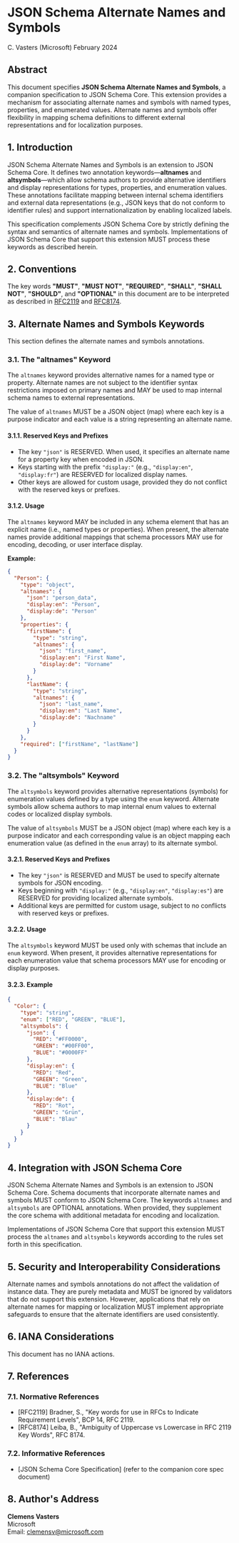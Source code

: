 # JSON Schema Alternate Names and Symbols  
C. Vasters (Microsoft) February 2024

## Abstract

This document specifies **JSON Schema Alternate Names and Symbols**, a companion
specification to JSON Schema Core. This extension provides a mechanism for
associating alternate names and symbols with named types, properties, and
enumerated values. Alternate names and symbols offer flexibility in mapping
schema definitions to different external representations and for localization
purposes.  

## 1. Introduction

JSON Schema Alternate Names and Symbols is an extension to JSON Schema Core. It
defines two annotation keywords—**altnames** and **altsymbols**—which allow
schema authors to provide alternative identifiers and display representations
for types, properties, and enumeration values. These annotations facilitate
mapping between internal schema identifiers and external data representations
(e.g., JSON keys that do not conform to identifier rules) and support
internationalization by enabling localized labels.  

This specification complements JSON Schema Core by strictly defining the syntax
and semantics of alternate names and symbols. Implementations of JSON Schema
Core that support this extension MUST process these keywords as described
herein.

## 2. Conventions

The key words **"MUST"**, **"MUST NOT"**, **"REQUIRED"**, **"SHALL"**, **"SHALL
NOT"**, **"SHOULD"**, and **"OPTIONAL"** in this document are to be interpreted
as described in [RFC2119](#9.1-normative-references) and
[RFC8174](#9.1-normative-references).

## 3. Alternate Names and Symbols Keywords

This section defines the alternate names and symbols annotations.

### 3.1. The "altnames" Keyword

The `altnames` keyword provides alternative names for a named type or property.
Alternate names are not subject to the identifier syntax restrictions imposed on
primary names and MAY be used to map internal schema names to external
representations.

The value of `altnames` MUST be a JSON object (map) where each key is a purpose
indicator and each value is a string representing an alternate name.

#### 3.1.1. Reserved Keys and Prefixes

- The key `"json"` is RESERVED. When used, it specifies an alternate name for a
  property key when encoded in JSON.
- Keys starting with the prefix `"display:"` (e.g., `"display:en"`,
  `"display:fr"`) are RESERVED for localized display names.  
- Other keys are allowed for custom usage, provided they do not conflict with
  the reserved keys or prefixes.

#### 3.1.2. Usage

The `altnames` keyword MAY be included in any schema element that has an
explicit name (i.e., named types or properties). When present, the alternate
names provide additional mappings that schema processors MAY use for encoding,
decoding, or user interface display.


**Example:**

```json
{
  "Person": {
    "type": "object",
    "altnames": {
      "json": "person_data",
      "display:en": "Person",
      "display:de": "Person"
    },
    "properties": {
      "firstName": {
        "type": "string",
        "altnames": {
          "json": "first_name",
          "display:en": "First Name",
          "display:de": "Vorname"
        }
      },
      "lastName": {
        "type": "string",
        "altnames": {
          "json": "last_name",
          "display:en": "Last Name",
          "display:de": "Nachname"
        }
      }
    },
    "required": ["firstName", "lastName"]
  }
}
```

### 3.2. The "altsymbols" Keyword

The `altsymbols` keyword provides alternative representations (symbols) for
enumeration values defined by a type using the `enum` keyword. Alternate symbols
allow schema authors to map internal enum values to external codes or localized
display symbols.

The value of `altsymbols` MUST be a JSON object (map) where each key is a
purpose indicator and each corresponding value is an object mapping each
enumeration value (as defined in the `enum` array) to its alternate symbol.

#### 3.2.1. Reserved Keys and Prefixes

- The key `"json"` is RESERVED and MUST be used to specify alternate symbols for
  JSON encoding.  
- Keys beginning with `"display:"` (e.g., `"display:en"`, `"display:es"`) are
  RESERVED for providing localized alternate symbols.  
- Additional keys are permitted for custom usage, subject to no conflicts with
  reserved keys or prefixes.

#### 3.2.2. Usage

The `altsymbols` keyword MUST be used only with schemas that include an `enum`
keyword. When present, it provides alternative representations for each
enumeration value that schema processors MAY use for encoding or display
purposes.

#### 3.2.3. Example

```json
{
  "Color": {
    "type": "string",
    "enum": ["RED", "GREEN", "BLUE"],
    "altsymbols": {
      "json": {
        "RED": "#FF0000",
        "GREEN": "#00FF00",
        "BLUE": "#0000FF"
      },
      "display:en": {
        "RED": "Red",
        "GREEN": "Green",
        "BLUE": "Blue"
      },
      "display:de": {
        "RED": "Rot",
        "GREEN": "Grün",
        "BLUE": "Blau"
      }
    }
  }
}
```

## 4. Integration with JSON Schema Core

JSON Schema Alternate Names and Symbols is an extension to JSON Schema Core.
Schema documents that incorporate alternate names and symbols MUST conform to
JSON Schema Core. The keywords `altnames` and `altsymbols` are OPTIONAL
annotations. When provided, they supplement the core schema with additional
metadata for encoding and localization.

Implementations of JSON Schema Core that support this extension MUST process the
`altnames` and `altsymbols` keywords according to the rules set forth in this
specification.

## 5. Security and Interoperability Considerations

Alternate names and symbols annotations do not affect the validation of instance
data. They are purely metadata and MUST be ignored by validators that do not
support this extension. However, applications that rely on alternate names for
mapping or localization MUST implement appropriate safeguards to ensure that the
alternate identifiers are used consistently.

## 6. IANA Considerations

This document has no IANA actions.

## 7. References

### 7.1. Normative References

- [RFC2119] Bradner, S., "Key words for use in RFCs to Indicate Requirement
  Levels", BCP 14, RFC 2119.
- [RFC8174] Leiba, B., "Ambiguity of Uppercase vs Lowercase in RFC 2119 Key
  Words", RFC 8174.

### 7.2. Informative References

- [JSON Schema Core Specification] (refer to the companion core spec document)

## 8. Author's Address

**Clemens Vasters**  
Microsoft  
Email: clemensv@microsoft.com
